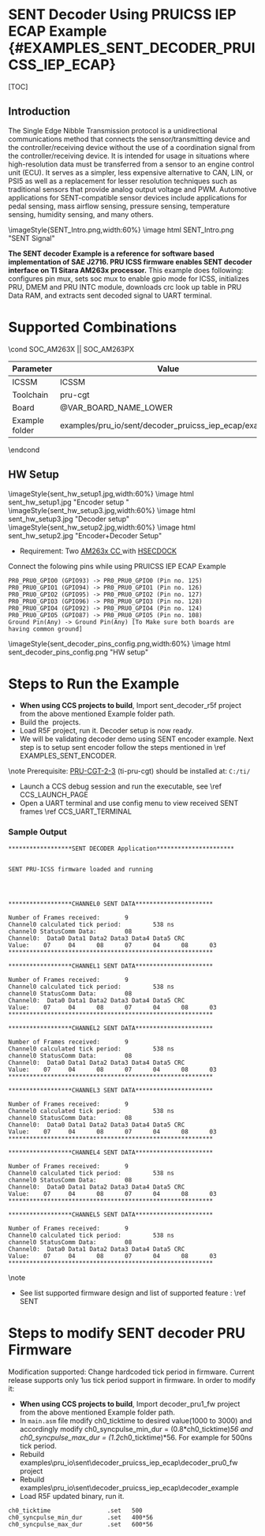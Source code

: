 # SENT Decoder Using PRUICSS IEP ECAP Example {#EXAMPLES_SENT_DECODER_PRUICSS_IEP_ECAP}

[TOC]

## Introduction

The Single Edge Nibble Transmission protocol is a unidirectional communications method that connects the sensor/transmitting device and the controller/receiving device without the use of a coordination signal from the controller/receiving device. It is intended for usage in situations where high-resolution data must be transferred from a sensor to an engine control unit (ECU). It serves as a simpler, less expensive alternative to CAN, LIN, or PSI5 as well as a replacement for lesser resolution techniques such as traditional sensors that provide analog output voltage and PWM. Automotive applications for SENT-compatible sensor devices include applications for pedal sensing, mass airflow sensing, pressure sensing, temperature sensing, humidity sensing, and many others.

\imageStyle{SENT_Intro.png,width:60%}
\image html SENT_Intro.png "SENT Signal"

**The SENT decoder Example is a reference for software based implementation of SAE J2716. PRU ICSS firmware enables SENT decoder interface on TI Sitara AM263x processor.**
This example does following:
configures pin mux,
sets soc mux to enable gpio mode for ICSS,
initializes PRU, DMEM and PRU INTC module,
downloads crc look up table in PRU Data RAM, and
extracts sent decoded signal to UART terminal.

# Supported Combinations

\cond SOC_AM263X || SOC_AM263PX

| Parameter      | Value                                                 |
| -------------- | ------------------------------------------------------|
| ICSSM          | ICSSM                                                 |
| Toolchain      | pru-cgt                                               | 
| Board          | @VAR_BOARD_NAME_LOWER                                 |
| Example folder | examples/pru_io/sent/decoder_pruicss_iep_ecap/example |

\endcond
## HW Setup
\imageStyle{sent_hw_setup1.jpg,width:60%}
\image html sent_hw_setup1.jpg "Encoder setup "
\imageStyle{sent_hw_setup3.jpg,width:60%}
\image html sent_hw_setup3.jpg "Decoder setup"
\imageStyle{sent_hw_setup2.jpg,width:60%}
\image html sent_hw_setup2.jpg "Encoder+Decoder Setup"
- Requirement: Two <a href="https://www.ti.com/tool/TMDSCNCD263"> AM263x CC </a> with <a href="https://www.ti.com/tool/TMDSHSECDOCK"> HSECDOCK </a>

Connect the folowing pins while using PRUICSS IEP ECAP Example
```
PR0_PRU0_GPIO0 (GPIO93) -> PR0_PRU0_GPIO0 (Pin no. 125)
PR0_PRU0_GPIO1 (GPIO94) -> PR0_PRU0_GPIO1 (Pin no. 126)
PR0_PRU0_GPIO2 (GPIO95) -> PR0_PRU0_GPIO2 (Pin no. 127)
PR0_PRU0_GPIO3 (GPIO96) -> PR0_PRU0_GPIO3 (Pin no. 128)
PR0_PRU0_GPIO4 (GPIO92) -> PR0_PRU0_GPIO4 (Pin no. 124)
PR0_PRU0_GPIO5 (GPIO87) -> PR0_PRU0_GPIO5 (Pin no. 108)
Ground Pin(Any) -> Ground Pin(Any) [To Make sure both boards are having common ground]
```
\imageStyle{sent_decoder_pins_config.png,width:60%}
\image html sent_decoder_pins_config.png "HW setup"

# Steps to Run the Example

- **When using CCS projects to build**, Import sent_decoder_r5f project from the above mentioned Example folder path.
- Build the  projects.
- Load R5F project, run it. Decoder setup is now ready.
- We will be validating decoder demo using SENT encoder example. Next step is to setup sent encoder follow the steps mentioned in \ref EXAMPLES_SENT_ENCODER.

\note
Prerequisite: [PRU-CGT-2-3](https://www.ti.com/tool/PRU-CGT) (ti-pru-cgt) should be installed at: `C:/ti/`

 - Launch a CCS debug session and run the executable, see \ref CCS_LAUNCH_PAGE
 - Open a UART terminal and use config menu to view received SENT frames \ref CCS_UART_TERMINAL
### Sample Output

```
******************SENT DECODER Application**********************


SENT PRU-ICSS firmware loaded and running




******************CHANNEL0 SENT DATA**********************

Number of Frames received:       9
Channel0 calculated tick period:         538 ns
channel0 StatusComm Data:        08
Channel0:  Data0 Data1 Data2 Data3 Data4 Data5 CRC
Value:    07     04      08      07      04      08      03
**********************************************************

******************CHANNEL1 SENT DATA**********************

Number of Frames received:       9
Channel0 calculated tick period:         538 ns
channel0 StatusComm Data:        08
Channel0:  Data0 Data1 Data2 Data3 Data4 Data5 CRC
Value:    07     04      08      07      04      08      03
**********************************************************

******************CHANNEL2 SENT DATA**********************

Number of Frames received:       9
Channel0 calculated tick period:         538 ns
channel0 StatusComm Data:        08
Channel0:  Data0 Data1 Data2 Data3 Data4 Data5 CRC
Value:    07     04      08      07      04      08      03
**********************************************************

******************CHANNEL3 SENT DATA**********************

Number of Frames received:       9
Channel0 calculated tick period:         538 ns
channel0 StatusComm Data:        08
Channel0:  Data0 Data1 Data2 Data3 Data4 Data5 CRC
Value:    07     04      08      07      04      08      03
**********************************************************

******************CHANNEL4 SENT DATA**********************

Number of Frames received:       9
Channel0 calculated tick period:         538 ns
channel0 StatusComm Data:        08
Channel0:  Data0 Data1 Data2 Data3 Data4 Data5 CRC
Value:    07     04      08      07      04      08      03
**********************************************************

******************CHANNEL5 SENT DATA**********************

Number of Frames received:       9
Channel0 calculated tick period:         538 ns
channel0 StatusComm Data:        08
Channel0:  Data0 Data1 Data2 Data3 Data4 Data5 CRC
Value:    07     04      08      07      04      08      03
**********************************************************

```
\note
 - See list supported firmware design and list of supported feature : \ref SENT

# Steps to modify SENT decoder PRU Firmware

Modification supported: Change hardcoded tick period in firmware. Current release supports only 1us tick period support in firmware. In order to modify it:

- **When using CCS projects to build**, Import decoder_pru1_fw project from the above mentioned Example folder path.
- In `main.asm` file modify ch0_ticktime to desired value(1000 to 3000) and accordingly modify ch0_syncpulse_min_dur = (0.8*ch0_ticktime)*56 and ch0_syncpulse_max_dur = (1.2*ch0_ticktime)*56. For example for 500ns tick period.
- Rebuild examples\\pru_io\\sent\\decoder_pruicss_iep_ecap\\decoder_pru0_fw project
- Rebuild examples\\pru_io\\sent\\decoder_pruicss_iep_ecap\\decoder_example
- Load R5F updated binary, run it.

```
ch0_ticktime                .set   500
ch0_syncpulse_min_dur       .set   400*56
ch0_syncpulse_max_dur       .set   600*56
```